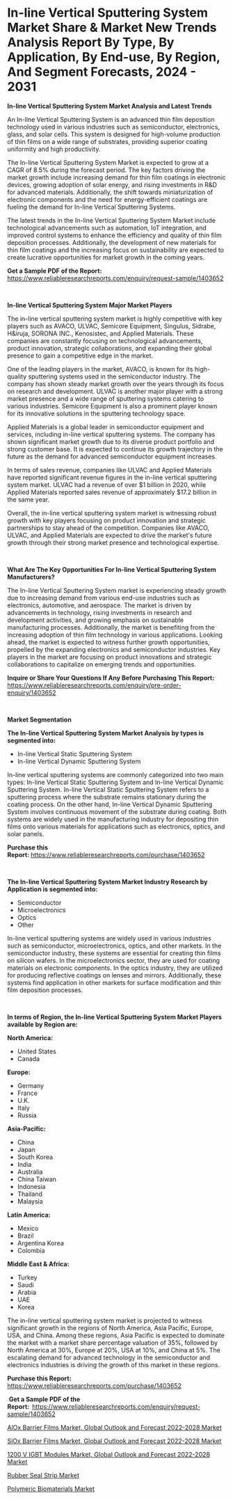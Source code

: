 <p><h1>In-line Vertical Sputtering System Market Share & Market New Trends Analysis Report By Type, By Application, By End-use, By Region, And Segment Forecasts, 2024 - 2031</h1></p><p><strong>In-line Vertical Sputtering System Market Analysis and Latest Trends</strong></p>
<p><p>An In-line Vertical Sputtering System is an advanced thin film deposition technology used in various industries such as semiconductor, electronics, glass, and solar cells. This system is designed for high-volume production of thin films on a wide range of substrates, providing superior coating uniformity and high productivity.</p><p>The In-line Vertical Sputtering System Market is expected to grow at a CAGR of 8.5% during the forecast period. The key factors driving the market growth include increasing demand for thin film coatings in electronic devices, growing adoption of solar energy, and rising investments in R&D for advanced materials. Additionally, the shift towards miniaturization of electronic components and the need for energy-efficient coatings are fueling the demand for In-line Vertical Sputtering Systems.</p><p>The latest trends in the In-line Vertical Sputtering System Market include technological advancements such as automation, IoT integration, and improved control systems to enhance the efficiency and quality of thin film deposition processes. Additionally, the development of new materials for thin film coatings and the increasing focus on sustainability are expected to create lucrative opportunities for market growth in the coming years.</p></p>
<p><strong>Get a Sample PDF of the Report:&nbsp;</strong> <a href="https://www.reliableresearchreports.com/enquiry/request-sample/1403652">https://www.reliableresearchreports.com/enquiry/request-sample/1403652</a></p>
<p>&nbsp;</p>
<p><strong>In-line Vertical Sputtering System Major Market Players</strong></p>
<p><p>The in-line vertical sputtering system market is highly competitive with key players such as AVACO, ULVAC, Semicore Equipment, Singulus, Sidrabe, H&iruja, SORONA INC., Kenosistec, and Applied Materials. These companies are constantly focusing on technological advancements, product innovation, strategic collaborations, and expanding their global presence to gain a competitive edge in the market.</p><p>One of the leading players in the market, AVACO, is known for its high-quality sputtering systems used in the semiconductor industry. The company has shown steady market growth over the years through its focus on research and development. ULVAC is another major player with a strong market presence and a wide range of sputtering systems catering to various industries. Semicore Equipment is also a prominent player known for its innovative solutions in the sputtering technology space.</p><p>Applied Materials is a global leader in semiconductor equipment and services, including in-line vertical sputtering systems. The company has shown significant market growth due to its diverse product portfolio and strong customer base. It is expected to continue its growth trajectory in the future as the demand for advanced semiconductor equipment increases.</p><p>In terms of sales revenue, companies like ULVAC and Applied Materials have reported significant revenue figures in the in-line vertical sputtering system market. ULVAC had a revenue of over $1 billion in 2020, while Applied Materials reported sales revenue of approximately $17.2 billion in the same year.</p><p>Overall, the in-line vertical sputtering system market is witnessing robust growth with key players focusing on product innovation and strategic partnerships to stay ahead of the competition. Companies like AVACO, ULVAC, and Applied Materials are expected to drive the market's future growth through their strong market presence and technological expertise.</p></p>
<p>&nbsp;</p>
<p><strong>What Are The Key Opportunities For In-line Vertical Sputtering System Manufacturers?</strong></p>
<p><p>The In-line Vertical Sputtering System market is experiencing steady growth due to increasing demand from various end-use industries such as electronics, automotive, and aerospace. The market is driven by advancements in technology, rising investments in research and development activities, and growing emphasis on sustainable manufacturing processes. Additionally, the market is benefiting from the increasing adoption of thin film technology in various applications. Looking ahead, the market is expected to witness further growth opportunities, propelled by the expanding electronics and semiconductor industries. Key players in the market are focusing on product innovations and strategic collaborations to capitalize on emerging trends and opportunities.</p></p>
<p><strong>Inquire or Share Your Questions If Any Before Purchasing This Report:</strong> <a href="https://www.reliableresearchreports.com/enquiry/pre-order-enquiry/1403652">https://www.reliableresearchreports.com/enquiry/pre-order-enquiry/1403652</a></p>
<p>&nbsp;</p>
<p><strong>Market Segmentation</strong></p>
<p><strong>The In-line Vertical Sputtering System Market Analysis by types is segmented into:</strong></p>
<p><ul><li>In-line Vertical Static Sputtering System</li><li>In-line Vertical Dynamic Sputtering System</li></ul></p>
<p><p>In-line vertical sputtering systems are commonly categorized into two main types: In-line Vertical Static Sputtering System and In-line Vertical Dynamic Sputtering System. In-line Vertical Static Sputtering System refers to a sputtering process where the substrate remains stationary during the coating process. On the other hand, In-line Vertical Dynamic Sputtering System involves continuous movement of the substrate during coating. Both systems are widely used in the manufacturing industry for depositing thin films onto various materials for applications such as electronics, optics, and solar panels.</p></p>
<p><strong>Purchase this Report:&nbsp;</strong><a href="https://www.reliableresearchreports.com/purchase/1403652">https://www.reliableresearchreports.com/purchase/1403652</a></p>
<p>&nbsp;</p>
<p><strong>The In-line Vertical Sputtering System Market Industry Research by Application is segmented into:</strong></p>
<p><ul><li>Semiconductor</li><li>Microelectronics</li><li>Optics</li><li>Other</li></ul></p>
<p><p>In-line vertical sputtering systems are widely used in various industries such as semiconductor, microelectronics, optics, and other markets. In the semiconductor industry, these systems are essential for creating thin films on silicon wafers. In the microelectronics sector, they are used for coating materials on electronic components. In the optics industry, they are utilized for producing reflective coatings on lenses and mirrors. Additionally, these systems find application in other markets for surface modification and thin film deposition processes.</p></p>
<p>&nbsp;</p>
<p><strong>In terms of Region, the In-line Vertical Sputtering System Market Players available by Region are:</strong></p>
<p>
    <p> <strong> North America: </strong>
        <ul>
            <li>United States</li>
            <li>Canada</li>
        </ul>
        </p> 
    <p> <strong> Europe: </strong>
        <ul>
            <li>Germany</li>
            <li>France</li>
            <li>U.K.</li>
            <li>Italy</li>
            <li>Russia</li>
        </ul>
        </p> 
    <p> <strong> Asia-Pacific: </strong>
        <ul>
            <li>China</li>
            <li>Japan</li>
            <li>South Korea</li>
            <li>India</li>
            <li>Australia</li>
            <li>China Taiwan</li>
            <li>Indonesia</li>
            <li>Thailand</li>
            <li>Malaysia</li>
        </ul>
        </p> 
    <p> <strong> Latin America: </strong>
        <ul>
            <li>Mexico</li>
            <li>Brazil</li>
            <li>Argentina Korea</li>
            <li>Colombia</li>
        </ul>
        </p> 
    <p> <strong> Middle East & Africa: </strong>
        <ul>
            <li>Turkey</li>
            <li>Saudi</li>
            <li>Arabia</li>
            <li>UAE</li>
            <li>Korea</li>
        </ul>
    </p>
    </p>
<p><p>The in-line vertical sputtering system market is projected to witness significant growth in the regions of North America, Asia Pacific, Europe, USA, and China. Among these regions, Asia Pacific is expected to dominate the market with a market share percentage valuation of 35%, followed by North America at 30%, Europe at 20%, USA at 10%, and China at 5%. The escalating demand for advanced technology in the semiconductor and electronics industries is driving the growth of this market in these regions.</p></p>
<p><strong>Purchase this Report: </strong><a href="https://www.reliableresearchreports.com/purchase/1403652">https://www.reliableresearchreports.com/purchase/1403652</a></p>
<p>&nbsp;<strong>Get a Sample PDF of the Report:&nbsp;&nbsp;</strong><a href="https://www.reliableresearchreports.com/enquiry/request-sample/1403652">https://www.reliableresearchreports.com/enquiry/request-sample/1403652</a></p>
<p><strong></strong></p>
<p><p><a href="https://angry-finch-aaf.notion.site/AlOx-Barrier-Films-Market-Global-Outlook-and-Forecast-2022-2028-Market-Size-Market-Trends-and-Gro-673b07c325ef43e9b575741167e43237">AlOx Barrier Films Market, Global Outlook and Forecast 2022-2028 Market</a></p><p><a href="https://circular-yam-9b9.notion.site/SiOx-Barrier-Films-Market-Global-Outlook-and-Forecast-2022-2028-Market-Challenges-Opportunities--68b11ab7aa654ae485b93a04626aec1d">SiOx Barrier Films Market, Global Outlook and Forecast 2022-2028 Market</a></p><p><a href="https://pretty-mail-caf.notion.site/Global-1200-V-IGBT-Modules-Market-Global-Outlook-and-Forecast-2022-2028-Market-by-Types-Applicatio-f2cf5f245d9149468a8c00fd2d721bac">1200 V IGBT Modules Market, Global Outlook and Forecast 2022-2028 Market</a></p><p><a href="https://view.publitas.com/reportprime-1/rubber-seal-strip-market-size-share-trends-analysis-report-by-application-regional-outlook-competitive-strategies-and-segment-forecasts-2024-2031/">Rubber Seal Strip Market</a></p><p><a href="https://view.publitas.com/reportprime-1/polymeric-biomaterials-market-size-focuses-on-market-dynamics-in-depth-analysis-and-future-projections-of-its-market-forecasted-for-period-from-2024-to-2031/">Polymeric Biomaterials Market</a></p></p>